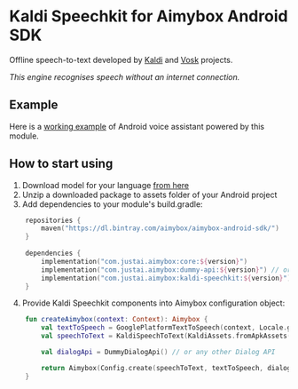 # Kaldi Speechkit for Aimybox Android SDK

Offline speech-to-text developed by [Kaldi](https://github.com/kaldi-asr/kaldi) and [Vosk](https://github.com/alphacep/vosk) projects.

_This engine recognises speech without an internet connection._

## Example

Here is a [working example](https://github.com/just-ai/aimybox-android-assistant/tree/kaldi/app) of Android voice assistant powered by this module.

## How to start using

1. Download model for your language [from here](https://github.com/alphacep/kaldi-android-demo/releases)
2. Unzip a downloaded package to assets folder of your Android project
3. Add dependencies to your module's build.gradle:
```kotlin
    repositories {
        maven("https://dl.bintray.com/aimybox/aimybox-android-sdk/")
    }
    
    dependencies {
        implementation("com.justai.aimybox:core:${version}")
        implementation("com.justai.aimybox:dummy-api:${version}") // or any other Dialog API
        implementation("com.justai.aimybox:kaldi-speechkit:${version}")
    }
```
4. Provide Kaldi Speechkit components into Aimybox configuration object:
```kotlin
    fun createAimybox(context: Context): Aimybox {
        val textToSpeech = GooglePlatformTextToSpeech(context, Locale.getDefault()) // or any other TTS
        val speechToText = KaldiSpeechToText(KaldiAssets.fromApkAssets(this, "model"))

        val dialogApi = DummyDialogApi() // or any other Dialog API

        return Aimybox(Config.create(speechToText, textToSpeech, dialogApi))
    }
```